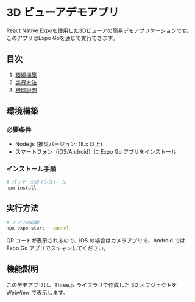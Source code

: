# 3D ビューアデモアプリ

React Native Expoを使用した3Dビューアの簡易デモアプリケーションです。
このアプリはExpo Goを通じて実行できます。

## 目次

1. [環境構築](#環境構築)
2. [実行方法](#実行方法)
3. [機能説明](#機能説明)

## 環境構築

### 必要条件

- Node.js (推奨バージョン: 18.x 以上)
- スマートフォン（iOS/Android）に Expo Go アプリをインストール

### インストール手順

```bash
# パッケージのインストール
npm install
```

## 実行方法

```bash
# アプリの起動
npx expo start --tunnel
```

QR コードが表示されるので、iOS の場合はカメラアプリで、Android では Expo Go アプリでスキャンしてください。

## 機能説明

このデモアプリは、Three.js ライブラリで作成した 3D オブジェクトを WebView で表示します。
